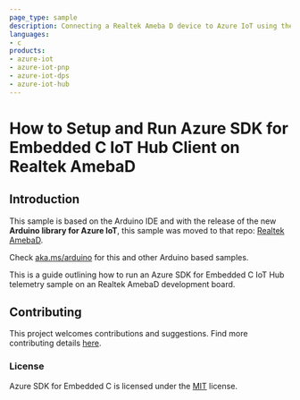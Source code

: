 ```yaml
---
page_type: sample
description: Connecting a Realtek Ameba D device to Azure IoT using the Azure SDK for Embedded C
languages:
- c
products:
- azure-iot
- azure-iot-pnp
- azure-iot-dps
- azure-iot-hub
---
```


# How to Setup and Run Azure SDK for Embedded C IoT Hub Client on Realtek AmebaD

## Introduction

This sample is based on the Arduino IDE and with the release of the new **Arduino library for Azure IoT**, this sample was moved to that repo: [Realtek AmebaD](https://github.com/Azure/azure-sdk-for-c-arduino/blob/main/examples/Azure_IoT_Hub_RealtekAmebaD/readme.md).

Check [aka.ms/arduino](https://aka.ms/arduino) for this and other Arduino based samples.

This is a guide outlining how to run an Azure SDK for Embedded C IoT Hub telemetry sample on an Realtek AmebaD development board.

## Contributing

This project welcomes contributions and suggestions. Find more contributing details [here](https://github.com/Azure/azure-sdk-for-c/blob/main/CONTRIBUTING.md).

### License

Azure SDK for Embedded C is licensed under the [MIT](https://github.com/Azure/azure-sdk-for-c/blob/main/LICENSE) license.
